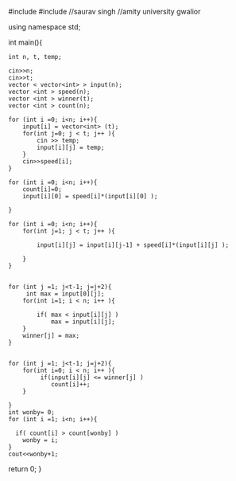 #include <iostream>
#include <vector>
  //saurav singh 
  //amity university gwalior

using namespace std;

int main(){

    int n, t, temp;

    cin>>n;
    cin>>t;
    vector < vector<int> > input(n);
    vector <int > speed(n);
    vector <int > winner(t);
    vector <int > count(n);

    for (int i =0; i<n; i++){
        input[i] = vector<int> (t);
        for(int j=0; j < t; j++ ){
            cin >> temp;
            input[i][j] = temp; 
        }
        cin>>speed[i];
    }
    
    for (int i =0; i<n; i++){
        count[i]=0;
        input[i][0] = speed[i]*(input[i][0] );

    }

    for (int i =0; i<n; i++){
        for(int j=1; j < t; j++ ){

            input[i][j] = input[i][j-1] + speed[i]*(input[i][j] );

        }
    }


    for (int j =1; j<t-1; j=j+2){
         int max = input[0][j];
        for(int i=1; i < n; i++ ){

            if( max < input[i][j] )
                max = input[i][j];
        }
        winner[j] = max;
    }


    for (int j =1; j<t-1; j=j+2){
        for(int i=0; i < n; i++ ){
             if(input[i][j] <= winner[j] )
                count[i]++;
        }
    
    }
    int wonby= 0;
    for (int i =1; i<n; i++){
      
      if( count[i] > count[wonby] )
        wonby = i;
    }
    cout<<wonby+1;


return 0;
}
